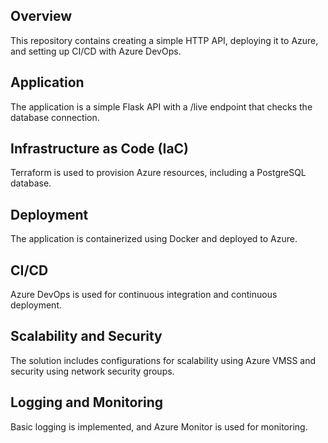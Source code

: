 ## Overview
This repository contains creating a simple HTTP API, deploying it to Azure, and setting up CI/CD with Azure DevOps.

## Application
The application is a simple Flask API with a /live endpoint that checks the database connection.

## Infrastructure as Code (IaC)
Terraform is used to provision Azure resources, including a PostgreSQL database.

## Deployment
The application is containerized using Docker and deployed to Azure.

## CI/CD
Azure DevOps is used for continuous integration and continuous deployment.

## Scalability and Security
The solution includes configurations for scalability using Azure VMSS and security using network security groups.

## Logging and Monitoring
Basic logging is implemented, and Azure Monitor is used for monitoring.
